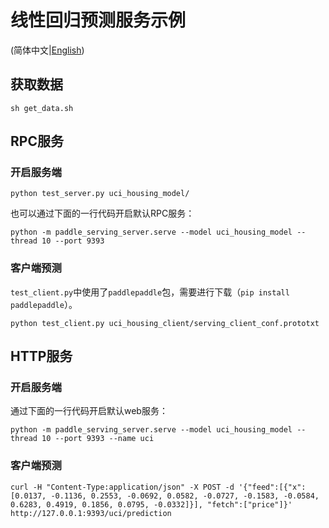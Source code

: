 # 线性回归预测服务示例

(简体中文|[English](./README.md))

## 获取数据

```shell
sh get_data.sh
```



## RPC服务

### 开启服务端

``` shell
python test_server.py uci_housing_model/
```

也可以通过下面的一行代码开启默认RPC服务：

```shell
python -m paddle_serving_server.serve --model uci_housing_model --thread 10 --port 9393
```

### 客户端预测

`test_client.py`中使用了`paddlepaddle`包，需要进行下载（`pip install paddlepaddle`）。

``` shell
python test_client.py uci_housing_client/serving_client_conf.prototxt
```



## HTTP服务

### 开启服务端

通过下面的一行代码开启默认web服务：

``` shell
python -m paddle_serving_server.serve --model uci_housing_model --thread 10 --port 9393 --name uci
```

### 客户端预测

``` shell
curl -H "Content-Type:application/json" -X POST -d '{"feed":[{"x": [0.0137, -0.1136, 0.2553, -0.0692, 0.0582, -0.0727, -0.1583, -0.0584, 0.6283, 0.4919, 0.1856, 0.0795, -0.0332]}], "fetch":["price"]}' http://127.0.0.1:9393/uci/prediction
```
